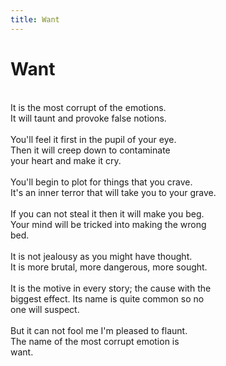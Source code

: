 ```yaml
---
title: Want 
---
```

# Want 

<br/>
It is the most corrupt of the emotions.
<br/>
It will taunt and provoke false notions.
<br/>

<br/>
You'll feel it first in the pupil of your eye.
<br/>
Then it will creep down to contaminate 
<br/>
your heart and make it cry.
<br/>

<br/>
You'll begin to plot for things that you crave.
<br/>
It's an inner terror that will take you to your grave.
<br/>

<br/>
If you can not steal it then it will make you beg.
<br/>
Your mind will be tricked into making the wrong
<br/>
bed.
<br/>

<br/>
It is not jealousy as you might have thought.  
<br/>
It is more brutal, more dangerous, more sought.
<br/>

<br/>
It is the motive in every story; the cause with the 
<br/>
biggest effect.  Its name is quite common so no
<br/>
one will suspect. 
<br/>

<br/>
But it can not fool me I'm pleased to flaunt.
<br/>
The name of the most corrupt emotion is 
<br/>
want.
<br/>

<br/>

<br/>

<br/>

<br/>

<br/>

<br/>

<br/>

<br/>

<br/>

<br/>

<br/>
